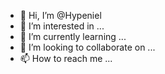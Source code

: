 - 👋 Hi, I’m @Hypeniel
- 👀 I’m interested in ...
- 🌱 I’m currently learning ...
- 💞️ I’m looking to collaborate on ...
- 📫 How to reach me ...

<!---
Hypeniel/Hypeniel is a ✨ special ✨ repository because its `README.md` (this file) appears on your GitHub profile.
You can click the Preview link to take a look at your changes.
--->
